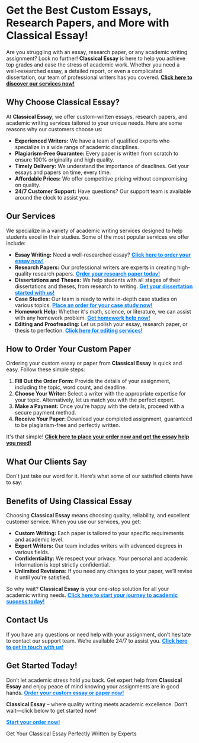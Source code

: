 <h1>Get the Best Custom Essays, Research Papers, and More with Classical Essay!</h1>

<p>Are you struggling with an essay, research paper, or any academic writing assignment? Look no further! <strong>Classical Essay</strong> is here to help you achieve top grades and ease the stress of academic work. Whether you need a well-researched essay, a detailed report, or even a complicated dissertation, our team of professional writers has you covered. <a href="https://tinyurl.com/topessay?keyword=classical+essay" style="font-weight: bold;">Click here to discover our services now!</a></p>

<h2>Why Choose Classical Essay?</h2>

<p>At <strong>Classical Essay</strong>, we offer custom-written essays, research papers, and academic writing services tailored to your unique needs. Here are some reasons why our customers choose us:</p>

<ul>
  <li><strong>Experienced Writers:</strong> We have a team of qualified experts who specialize in a wide range of academic disciplines.</li>
  <li><strong>Plagiarism-Free Guarantee:</strong> Every paper is written from scratch to ensure 100% originality and high quality.</li>
  <li><strong>Timely Delivery:</strong> We understand the importance of deadlines. Get your essays and papers on time, every time.</li>
  <li><strong>Affordable Prices:</strong> We offer competitive pricing without compromising on quality.</li>
  <li><strong>24/7 Customer Support:</strong> Have questions? Our support team is available around the clock to assist you.</li>
</ul>

<h2>Our Services</h2>

<p>We specialize in a variety of academic writing services designed to help students excel in their studies. Some of the most popular services we offer include:</p>

<ul>
  <li><strong>Essay Writing:</strong> Need a well-researched essay? <a href="https://tinyurl.com/topessay?keyword=classical+essay" style="font-weight: bold; color: #007bff;">Click here to order your essay now!</a></li>
  <li><strong>Research Papers:</strong> Our professional writers are experts in creating high-quality research papers. <a href="https://tinyurl.com/topessay?keyword=classical+essay" style="font-weight: bold; color: #007bff;">Order your research paper today!</a></li>
  <li><strong>Dissertations and Theses:</strong> We help students with all stages of their dissertations and theses, from research to writing. <a href="https://tinyurl.com/topessay?keyword=classical+essay" style="font-weight: bold; color: #007bff;">Get your dissertation started with us!</a></li>
  <li><strong>Case Studies:</strong> Our team is ready to write in-depth case studies on various topics. <a href="https://tinyurl.com/topessay?keyword=classical+essay" style="font-weight: bold; color: #007bff;">Place an order for your case study now!</a></li>
  <li><strong>Homework Help:</strong> Whether it's math, science, or literature, we can assist with any homework problem. <a href="https://tinyurl.com/topessay?keyword=classical+essay" style="font-weight: bold; color: #007bff;">Get homework help now!</a></li>
  <li><strong>Editing and Proofreading:</strong> Let us polish your essay, research paper, or thesis to perfection. <a href="https://tinyurl.com/topessay?keyword=classical+essay" style="font-weight: bold; color: #007bff;">Click here for editing services!</a></li>
</ul>

<h2>How to Order Your Custom Paper</h2>

<p>Ordering your custom essay or paper from <strong>Classical Essay</strong> is quick and easy. Follow these simple steps:</p>

<ol>
  <li><strong>Fill Out the Order Form:</strong> Provide the details of your assignment, including the topic, word count, and deadline.</li>
  <li><strong>Choose Your Writer:</strong> Select a writer with the appropriate expertise for your topic. Alternatively, let us match you with the perfect expert.</li>
  <li><strong>Make a Payment:</strong> Once you're happy with the details, proceed with a secure payment method.</li>
  <li><strong>Receive Your Paper:</strong> Download your completed assignment, guaranteed to be plagiarism-free and perfectly written.</li>
</ol>

<p>It's that simple! <a href="https://tinyurl.com/topessay?keyword=classical+essay" style="font-weight: bold;">Click here to place your order now and get the essay help you need!</a></p>

<h2>What Our Clients Say</h2>

<p>Don't just take our word for it. Here’s what some of our satisfied clients have to say:</p>



<h2>Benefits of Using Classical Essay</h2>

<p>Choosing <strong>Classical Essay</strong> means choosing quality, reliability, and excellent customer service. When you use our services, you get:</p>

<ul>
  <li><strong>Custom Writing:</strong> Each paper is tailored to your specific requirements and academic level.</li>
  <li><strong>Expert Writers:</strong> Our team includes writers with advanced degrees in various fields.</li>
  <li><strong>Confidentiality:</strong> We respect your privacy. Your personal and academic information is kept strictly confidential.</li>
  <li><strong>Unlimited Revisions:</strong> If you need any changes to your paper, we’ll revise it until you're satisfied.</li>
</ul>

<p>So why wait? <strong>Classical Essay</strong> is your one-stop solution for all your academic writing needs. <a href="https://tinyurl.com/topessay?keyword=classical+essay" style="font-weight: bold; color: #007bff;">Click here to start your journey to academic success today!</a></p>

<h2>Contact Us</h2>

<p>If you have any questions or need help with your assignment, don’t hesitate to contact our support team. We’re available 24/7 to assist you. <a href="https://tinyurl.com/topessay?keyword=classical+essay" style="font-weight: bold; color: #007bff;">Click here to get in touch with us!</a></p>

<h2>Get Started Today!</h2>

<p>Don’t let academic stress hold you back. Get expert help from <strong>Classical Essay</strong> and enjoy peace of mind knowing your assignments are in good hands. <a href="https://tinyurl.com/topessay?keyword=classical+essay" style="font-weight: bold; color: #007bff;">Order your custom essay or paper now!</a></p>

<p><strong>Classical Essay</strong> – where quality writing meets academic excellence. Don’t wait—click below to get started now!</p>

<p><a href="https://tinyurl.com/topessay?keyword=classical+essay" style="font-weight: bold; color: #007bff;">Start your order now!</a></p>
Get Your Classical Essay Perfectly Written by Experts

